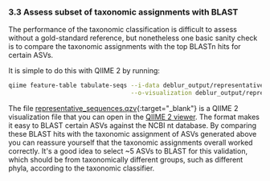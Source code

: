 ### 3.3 Assess subset of taxonomic assignments with BLAST

The performance of the taxonomic classification is difficult to assess without a gold-standard reference, but nonetheless one basic sanity check is to compare the taxonomic assignments with the top BLASTn hits for certain ASVs.

It is simple to do this with QIIME 2 by running:

```bash
qiime feature-table tabulate-seqs --i-data deblur_output/representative_sequences.qza \
                                  --o-visualization deblur_output/representative_sequences.qzv
```

The file [representative_sequences.qzv](https://view.qiime2.org/?src=repo:results/representative_sequences.qzv){:target="_blank"} is a QIIME 2 visualization file that you can open in the [QIIME 2 viewer][3]. The format makes it easy to BLAST certain ASVs against the NCBI nt database. By comparing these BLAST hits with the taxonomic assignment of ASVs generated above you can reassure yourself that the taxonomic assignments overall worked correctly. It's a good idea to select ~5 ASVs to BLAST for this validation, which should be from taxonomically different groups, such as different phyla, according to the taxonomic classifier.

[3]: https://view.qiime2.org/
